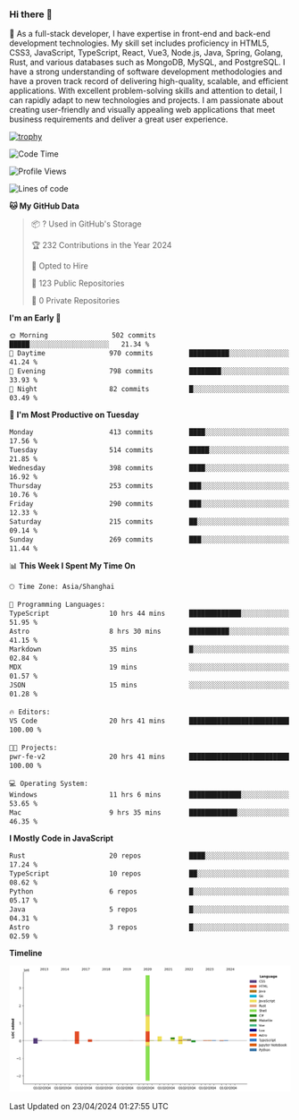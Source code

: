 ### Hi there 👋

🌱 As a full-stack developer, I have expertise in front-end and back-end development technologies. My skill set includes proficiency in HTML5, CSS3, JavaScript, TypeScript, React, Vue3, Node.js, Java, Spring, Golang, Rust, and various databases such as MongoDB, MySQL, and PostgreSQL. I have a strong understanding of software development methodologies and have a proven track record of delivering high-quality, scalable, and efficient applications. With excellent problem-solving skills and attention to detail, I can rapidly adapt to new technologies and projects. I am passionate about creating user-friendly and visually appealing web applications that meet business requirements and deliver a great user experience.

[![trophy](https://github-profile-trophy.vercel.app/?username=elton&rank=SECRET,SSS,SS,S,AAA,AA,A&theme=onedark&no-frame=true&margin-w=10)](https://github.com/ryo-ma/github-profile-trophy)

<!--START_SECTION:waka-->
![Code Time](http://img.shields.io/badge/Code%20Time-1%2C362%20hrs%2011%20mins-blue)

![Profile Views](http://img.shields.io/badge/Profile%20Views-4-blue)

![Lines of code](https://img.shields.io/badge/From%20Hello%20World%20I%27ve%20Written-5.5%20million%20lines%20of%20code-blue)

**🐱 My GitHub Data** 

> 📦 ? Used in GitHub's Storage 
 > 
> 🏆 232 Contributions in the Year 2024
 > 
> 💼 Opted to Hire
 > 
> 📜 123 Public Repositories 
 > 
> 🔑 0 Private Repositories 
 > 
**I'm an Early 🐤** 

```text
🌞 Morning                502 commits         █████░░░░░░░░░░░░░░░░░░░░   21.34 % 
🌆 Daytime                970 commits         ██████████░░░░░░░░░░░░░░░   41.24 % 
🌃 Evening                798 commits         ████████░░░░░░░░░░░░░░░░░   33.93 % 
🌙 Night                  82 commits          █░░░░░░░░░░░░░░░░░░░░░░░░   03.49 % 
```
📅 **I'm Most Productive on Tuesday** 

```text
Monday                   413 commits         ████░░░░░░░░░░░░░░░░░░░░░   17.56 % 
Tuesday                  514 commits         █████░░░░░░░░░░░░░░░░░░░░   21.85 % 
Wednesday                398 commits         ████░░░░░░░░░░░░░░░░░░░░░   16.92 % 
Thursday                 253 commits         ███░░░░░░░░░░░░░░░░░░░░░░   10.76 % 
Friday                   290 commits         ███░░░░░░░░░░░░░░░░░░░░░░   12.33 % 
Saturday                 215 commits         ██░░░░░░░░░░░░░░░░░░░░░░░   09.14 % 
Sunday                   269 commits         ███░░░░░░░░░░░░░░░░░░░░░░   11.44 % 
```


📊 **This Week I Spent My Time On** 

```text
🕑︎ Time Zone: Asia/Shanghai

💬 Programming Languages: 
TypeScript               10 hrs 44 mins      █████████████░░░░░░░░░░░░   51.95 % 
Astro                    8 hrs 30 mins       ██████████░░░░░░░░░░░░░░░   41.15 % 
Markdown                 35 mins             █░░░░░░░░░░░░░░░░░░░░░░░░   02.84 % 
MDX                      19 mins             ░░░░░░░░░░░░░░░░░░░░░░░░░   01.57 % 
JSON                     15 mins             ░░░░░░░░░░░░░░░░░░░░░░░░░   01.28 % 

🔥 Editors: 
VS Code                  20 hrs 41 mins      █████████████████████████   100.00 % 

🐱‍💻 Projects: 
pwr-fe-v2                20 hrs 41 mins      █████████████████████████   100.00 % 

💻 Operating System: 
Windows                  11 hrs 6 mins       █████████████░░░░░░░░░░░░   53.65 % 
Mac                      9 hrs 35 mins       ████████████░░░░░░░░░░░░░   46.35 % 
```

**I Mostly Code in JavaScript** 

```text
Rust                     20 repos            ████░░░░░░░░░░░░░░░░░░░░░   17.24 % 
TypeScript               10 repos            ██░░░░░░░░░░░░░░░░░░░░░░░   08.62 % 
Python                   6 repos             █░░░░░░░░░░░░░░░░░░░░░░░░   05.17 % 
Java                     5 repos             █░░░░░░░░░░░░░░░░░░░░░░░░   04.31 % 
Astro                    3 repos             █░░░░░░░░░░░░░░░░░░░░░░░░   02.59 % 
```



**Timeline**

![Lines of Code chart](https://raw.githubusercontent.com/elton/elton/main/assets/bar_graph.png)


 Last Updated on 23/04/2024 01:27:55 UTC
<!--END_SECTION:waka-->

<!--
**elton/elton** is a ✨ _special_ ✨ repository because its `README.md` (this file) appears on your GitHub profile.

Here are some ideas to get you started:

- 🔭 I’m currently working on ...
- 🌱 I’m currently learning ...
- 👯 I’m looking to collaborate on ...
- 🤔 I’m looking for help with ...
- 💬 Ask me about ...
- 📫 How to reach me: ...
- 😄 Pronouns: ...
- ⚡ Fun fact: ...
-->
